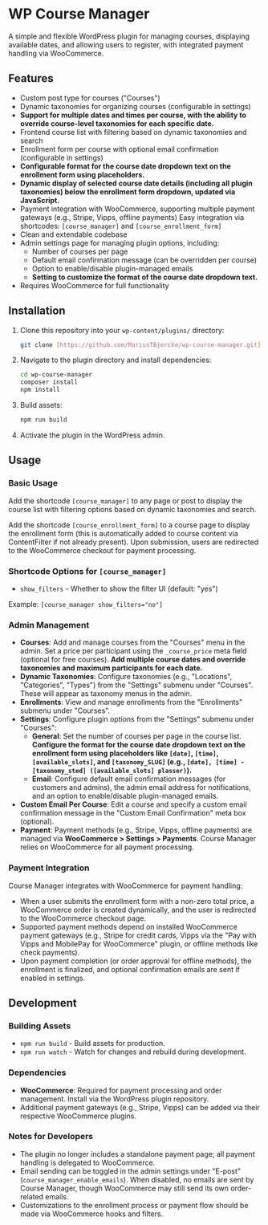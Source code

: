 # WP Course Manager

A simple and flexible WordPress plugin for managing courses, displaying available dates, and allowing users to register, with integrated payment handling via WooCommerce.

## Features

- Custom post type for courses ("Courses")
- Dynamic taxonomies for organizing courses (configurable in settings)
- **Support for multiple dates and times per course, with the ability to override course-level taxonomies for each specific date.**
- Frontend course list with filtering based on dynamic taxonomies and search
- Enrollment form per course with optional email confirmation (configurable in settings)
- **Configurable format for the course date dropdown text on the enrollment form using placeholders.**
- **Dynamic display of selected course date details (including all plugin taxonomies) below the enrollment form dropdown, updated via JavaScript.**
- Payment integration with WooCommerce, supporting multiple payment gateways (e.g., Stripe, Vipps, offline payments)
  Easy integration via shortcodes: `[course_manager]` and `[course_enrollment_form]`
- Clean and extendable codebase
- Admin settings page for managing plugin options, including:
    - Number of courses per page
    - Default email confirmation message (can be overridden per course)
    - Option to enable/disable plugin-managed emails
    - **Setting to customize the format of the course date dropdown text.**
- Requires WooCommerce for full functionality

## Installation

1. Clone this repository into your `wp-content/plugins/` directory:
   ```bash
   git clone [https://github.com/MariusTBjercke/wp-course-manager.git](https://github.com/MariusTBjercke/wp-course-manager.git)
   ```
2. Navigate to the plugin directory and install dependencies:
   ```bash
   cd wp-course-manager
   composer install
   npm install
   ```

3. Build assets:
   ```bash
   npm run build
   ```

4. Activate the plugin in the WordPress admin.

## Usage

### Basic Usage
Add the shortcode `[course_manager]` to any page or post to display the course list with filtering options based on dynamic taxonomies and search.

Add the shortcode `[course_enrollment_form]` to a course page to display the enrollment form (this is automatically added to course content via ContentFilter if not already present). Upon submission, users are redirected to the WooCommerce checkout for payment processing.

### Shortcode Options for `[course_manager]`
- `show_filters` - Whether to show the filter UI (default: "yes")

Example:
`[course_manager show_filters="no"]`

### Admin Management
- **Courses**: Add and manage courses from the "Courses" menu in the admin. Set a price per participant using the `_course_price` meta field (optional for free courses). **Add multiple course dates and override taxonomies and maximum participants for each date.**
- **Dynamic Taxonomies**: Configure taxonomies (e.g., "Locations", "Categories", "Types") from the "Settings" submenu under "Courses". These will appear as taxonomy menus in the admin.
- **Enrollments**: View and manage enrollments from the "Enrollments" submenu under "Courses".
- **Settings**: Configure plugin options from the "Settings" submenu under "Courses":
    - **General**: Set the number of courses per page in the course list. **Configure the format for the course date dropdown text on the enrollment form using placeholders like `[date]`, `[time]`, `[available_slots]`, and `[taxonomy_SLUG]` (e.g., `[date], [time] - [taxonomy_sted] ([available_slots] plasser)`).**
    - **Email**: Configure default email confirmation messages (for customers and admins), the admin email address for notifications, and an option to enable/disable plugin-managed emails.
- **Custom Email Per Course**: Edit a course and specify a custom email confirmation message in the "Custom Email Confirmation" meta box (optional).
- **Payment**: Payment methods (e.g., Stripe, Vipps, offline payments) are managed via **WooCommerce > Settings > Payments**. Course Manager relies on WooCommerce for all payment processing.

### Payment Integration
Course Manager integrates with WooCommerce for payment handling:
- When a user submits the enrollment form with a non-zero total price, a WooCommerce order is created dynamically, and the user is redirected to the WooCommerce checkout page.
- Supported payment methods depend on installed WooCommerce payment gateways (e.g., Stripe for credit cards, Vipps via the "Pay with Vipps and MobilePay for WooCommerce" plugin, or offline methods like check payments).
- Upon payment completion (or order approval for offline methods), the enrollment is finalized, and optional confirmation emails are sent if enabled in settings.

## Development

### Building Assets
- `npm run build` - Build assets for production.
- `npm run watch` - Watch for changes and rebuild during development.

### Dependencies
- **WooCommerce**: Required for payment processing and order management. Install via the WordPress plugin repository.
- Additional payment gateways (e.g., Stripe, Vipps) can be added via their respective WooCommerce plugins.

### Notes for Developers
- The plugin no longer includes a standalone payment page; all payment handling is delegated to WooCommerce.
- Email sending can be toggled in the admin settings under "E-post" (`course_manager_enable_emails`). When disabled, no emails are sent by Course Manager, though WooCommerce may still send its own order-related emails.
- Customizations to the enrollment process or payment flow should be made via WooCommerce hooks and filters.
